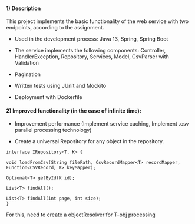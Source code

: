 #### 1) Description

This project implements the basic functionality of the web service with two endpoints, according to the assignment.

* Used in the development process: Java 13, Spring, Spring Boot


* The service implements the following components: Controller, HandlerException, Repository, Services, Model, CsvParser
  with Validation
  

* Pagination


* Written tests using JUnit and Mockito


* Deployment with Dockerfile

#### 2) Improved functionality (in the case of infinite time):

* Improvement performance (Implement service caching, Implement .csv parallel processing technology)

* Create a universal Repository for any object in the repository.

```
interface IRepository<T, K> {

void loadFromCsv(String filePath, CsvRecordMapper<T> recordMapper, Function<CSVRecord, K> keyMapper);

Optional<T> getById(K id);

List<T> findAll();

List<T> findAll(int page, int size);
}
```
For this, need to create a objectResolver for T-obj processing  





